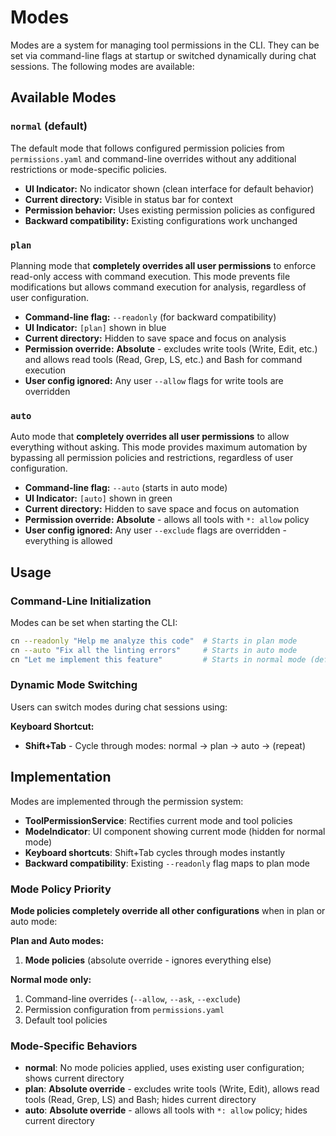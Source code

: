 # Modes

Modes are a system for managing tool permissions in the CLI. They can be set via command-line flags at startup or switched dynamically during chat sessions. The following modes are available:

## Available Modes

### `normal` (default)

The default mode that follows configured permission policies from `permissions.yaml` and command-line overrides without any additional restrictions or mode-specific policies.

- **UI Indicator:** No indicator shown (clean interface for default behavior)
- **Current directory:** Visible in status bar for context
- **Permission behavior:** Uses existing permission policies as configured
- **Backward compatibility:** Existing configurations work unchanged

### `plan`

Planning mode that **completely overrides all user permissions** to enforce read-only access with command execution. This mode prevents file modifications but allows command execution for analysis, regardless of user configuration.

- **Command-line flag:** `--readonly` (for backward compatibility)
- **UI Indicator:** `[plan]` shown in blue
- **Current directory:** Hidden to save space and focus on analysis
- **Permission override:** **Absolute** - excludes write tools (Write, Edit, etc.) and allows read tools (Read, Grep, LS, etc.) and Bash for command execution
- **User config ignored:** Any user `--allow` flags for write tools are overridden

### `auto`

Auto mode that **completely overrides all user permissions** to allow everything without asking. This mode provides maximum automation by bypassing all permission policies and restrictions, regardless of user configuration.

- **Command-line flag:** `--auto` (starts in auto mode)
- **UI Indicator:** `[auto]` shown in green
- **Current directory:** Hidden to save space and focus on automation
- **Permission override:** **Absolute** - allows all tools with `*: allow` policy
- **User config ignored:** Any user `--exclude` flags are overridden - everything is allowed

## Usage

### Command-Line Initialization

Modes can be set when starting the CLI:

```bash
cn --readonly "Help me analyze this code"  # Starts in plan mode
cn --auto "Fix all the linting errors"     # Starts in auto mode
cn "Let me implement this feature"         # Starts in normal mode (default)
```

### Dynamic Mode Switching

Users can switch modes during chat sessions using:

**Keyboard Shortcut:**

- **Shift+Tab** - Cycle through modes: normal → plan → auto → (repeat)

## Implementation

Modes are implemented through the permission system:

- **ToolPermissionService**: Rectifies current mode and tool policies
- **ModeIndicator**: UI component showing current mode (hidden for normal mode)
- **Keyboard shortcuts**: Shift+Tab cycles through modes instantly
- **Backward compatibility**: Existing `--readonly` flag maps to plan mode

### Mode Policy Priority

**Mode policies completely override all other configurations** when in plan or auto mode:

**Plan and Auto modes:**

1. **Mode policies** (absolute override - ignores everything else)

**Normal mode only:**

1. Command-line overrides (`--allow`, `--ask`, `--exclude`)
2. Permission configuration from `permissions.yaml`
3. Default tool policies

### Mode-Specific Behaviors

- **normal**: No mode policies applied, uses existing user configuration; shows current directory
- **plan**: **Absolute override** - excludes write tools (Write, Edit), allows read tools (Read, Grep, LS) and Bash; hides current directory
- **auto**: **Absolute override** - allows all tools with `*: allow` policy; hides current directory
